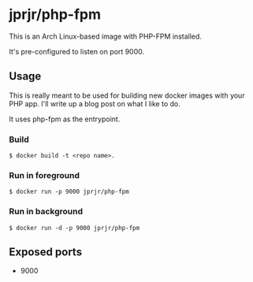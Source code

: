 # jprjr/php-fpm

This is an Arch Linux-based image with PHP-FPM installed.

It's pre-configured to listen on port 9000.

## Usage

This is really meant to be used for building new docker images with
your PHP app. I'll write up a blog post on what I like to do.

It uses php-fpm as the entrypoint.

### Build

```
$ docker build -t <repo name>.
```

### Run in foreground

```
$ docker run -p 9000 jprjr/php-fpm
```

### Run in background
```
$ docker run -d -p 9000 jprjr/php-fpm
```

## Exposed ports

* 9000
